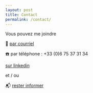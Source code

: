 ```yaml
---
layout: post
title: Contact
permalink: /contact/
---
```


Vous pouvez me joindre 

📧 [par courriel](mailto:nous-nous-contactons@acade.fr)

☎️ par téléphone : +33 (0)6 75 37 31 34

[sur linkedin](http://linkedin.com/in/joël-gronfier-8498961a9)


et / ou

📬 [rester informer](https://framaforms.org/etre-informee-1626868103)
